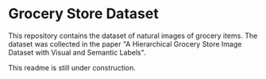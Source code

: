 # Grocery Store Dataset

This repository contains the dataset of natural images of grocery items. The dataset was collected in the paper "A Hierarchical Grocery Store Image Dataset with Visual and Semantic Labels".

This readme is still under construction.
